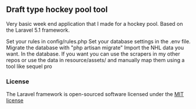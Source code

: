 ## Draft type hockey pool tool 

Very basic week end application that I made for a hockey pool. Based on the Laravel 5.1 framework.

Set your rules in config/rules.php
Set your database settings in the .env file.
Migrate the database with "php artisan migrate"
Import the NHL data you want. In the database. If you want you can use the scrapers in my other repos or use the data in resource/assets/ and manually map them using a tool like sequel pro

### License

The Laravel framework is open-sourced software licensed under the [MIT license](http://opensource.org/licenses/MIT)
